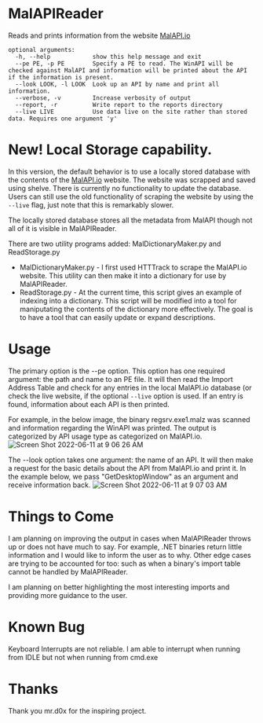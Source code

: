 # MalAPIReader
Reads and prints information from the website [MalAPI.io](https://malapi.io/)

``` 
optional arguments:
  -h, --help            show this help message and exit
  --pe PE, -p PE        Specify a PE to read. The WinAPI will be checked against MalAPI and information will be printed about the API if the information is present.
  --look LOOK, -l LOOK  Look up an API by name and print all information.
  --verbose, -v         Increase verbosity of output
  --report, -r          Write report to the reports directory
  --live LIVE           Use data live on the site rather than stored data. Requires one argument 'y'
```
# New! Local Storage capability.
In this version, the default behavior is to use a locally stored database with the contents of the [MalAPI.io](https://malapi.io/) website. The website was scrapped and saved using shelve. There is currently no functionality to update the database. Users can still use the old functionality of scraping the website by using the `--live` flag, just note that this is remarkably slower.

The locally stored database stores all the metadata from MalAPI though not all of it is visible in MalAPIReader.

There are two utility programs added: MalDictionaryMaker.py and ReadStorage.py
- MalDictionaryMaker.py - I first used HTTTrack to scrape the MalAPI.io website. This utility can then make it into a dictionary for use by MalAPIReader.
- ReadStorage.py - At the current time, this script gives an example of indexing into a dictionary. This script will be modified into a tool for maniputating the contents of the dictionary more effectively. The goal is to have a tool that can easily update or expand descriptions.

# Usage

  The primary option is the --pe option. This option has one required argument: the path and name to an PE file. It will then read the Import Address Table and check for any entries in the local MalAPI.io database (or check the live website, if the optional `--live` option is used. If an entry is found, information about each API is then printed.
  
  For example, in the below image, the binary regsrv.exe1.malz was scanned and information regarding the WinAPI was printed. The output is categorized by API usage type as categorized on MalAPI.io.
![Screen Shot 2022-06-11 at 9 06 26 AM](https://user-images.githubusercontent.com/77356206/173189283-b9f4a463-e423-4e20-9a64-399e5c92f9d5.png)



  The --look option takes one argument: the name of an API. It will then make a request for the basic details about the API from MalAPI.io and print it. In the example below, we pass "GetDesktopWindow" as an argument and receive information back.
![Screen Shot 2022-06-11 at 9 07 03 AM](https://user-images.githubusercontent.com/77356206/173189292-1e48b438-317e-4be8-9b3c-3a096f6f6cfb.png)


# Things to Come
I am planning on improving the output in cases when MalAPIReader throws up or does not have much to say. For example, .NET binaries return little information and I would like to inform the user as to why. Other edge cases are trying to be accounted for too: such as when a binary's import table cannot be handled by MalAPIReader.

I am planning on better highlighting the most interesting imports and providing more guidance to the user.

# Known Bug
Keyboard Interrupts are not reliable. I am able to interrupt when running from IDLE but not when running from cmd.exe


# Thanks
Thank you mr.d0x for the inspiring project.
